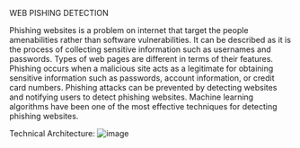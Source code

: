 WEB PISHING DETECTION

Phishing websites is a problem on internet that target the people amenabilities rather than software vulnerabilities. It can be described as it is the process of collecting sensitive information such as usernames and passwords. Types of web pages are different in terms of their features. Phishing occurs when a malicious site acts as a legitimate for obtaining sensitive information such as passwords, account information, or credit card numbers. Phishing attacks can be prevented by detecting websites and notifying users to detect phishing websites. Machine learning algorithms have been one of the most effective techniques for detecting phishing websites.

Technical Architecture:
![image](https://user-images.githubusercontent.com/79791388/195880828-3eb1bbf5-fb8e-4574-87db-2deae8e8ab24.png)

